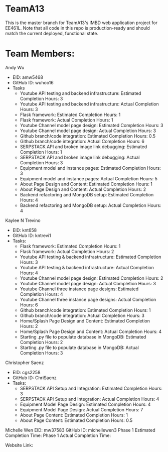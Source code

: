 # TeamA13

This is the master branch for TeamA13's IMBD web application project for EE461L. Note that all code in this repo is production-ready and should match the current deployed, functional state.

# Team Members:
  Andy Wu
   - EID: amw5468
   - GitHub ID: wuhoo16
   - Tasks
      - Youtube API testing and backend infrastructure: Estimated Completion Hours: 3
      - Youtube API testing and backend infrastructure: Actual Completion Hours: 3
      - Flask framework: Estimated Completion Hours: 1
      - Flask framework: Actual Completion Hours: 1
      - Youtube Channel model page design: Estimated Completion Hours: 3
      - Youtube Channel model page design: Actual Completion Hours: 3
      - Github branch/code integration: Estimated Completion Hours: 0.5
      - Github branch/code integration: Actual Completion Hours: 6
      - SERPSTACK API and broken image link debugging: Estimated Completion Hours: 1
      - SERPSTACK API and broken image link debugging: Actual Completion Hours: 3
      - Equipment model and instance pages: Estimated Completion Hours: 3
      - Equipment model and instance pages: Actual Completion Hours: 5
      - About Page Design and Content: Estimated Completion Hours: 1
      - About Page Design and Content: Actual Completion Hours: 2
      - Backend refactoring and MongoDB setup: Estimated Completion Hours: 4
      - Backend refactoring and MongoDB setup: Actual Completion Hours: 4
  
  Kaylee N Trevino
   - EID: knt658
   - GitHub ID: kntrevi1
   - Tasks:
      - Flask framework: Estimated Completion Hours: 1
      - Flask framework: Actual Completion Hours: 2
      - Youtube API testing & backend infrastructure: Estimated Completion Hours: 3
      - Youtube API testing & backend infrastructure: Actual Completion Hours: 4
      - Youtube Channel model page design: Estimated Completion Hours: 2
      - Youtube Channel model page design: Actual Completion Hours: 3
      - Youtube Channel three instance page designs: Estimated Completion Hours: 4
      - Youtube Channel three instance page designs: Actual Completion Hours: 6
      - Github branch/code integration: Estimated Completion Hours: 1
      - Github branch/code integration: Actual Completion Hours: 3
      - Home/Splash Page Design and Content: Estimated Completion Hours: 2
      - Home/Splash Page Design and Content: Actual Completion Hours: 4
      - Starting .py file to populate database in MongoDB: Estimated Completion Hours: 2
      - Starting .py file to populate database in MongoDB: Actual Completion Hours: 3


  Christopher Saenz
   - EID: cgs2258
   - GitHub ID: ChriSaenz
   - Tasks:
      - SERPSTACK API Setup and Integration: Estimated Completion Hours: 3
      - SERPSTACK API Setup and Integration: Actual Completion Hours: 4
      - Equipment Model Page Design: Estimated Completion Hours: 4
      - Equipment Model Page Design: Actual Completion Hours: 7
      - About Page Content: Estimated Completion Hours: 1
      - About Page Content: Estimated Completion Hours: 0.5


  Michelle Wen
    EID: mw37583
    GitHub ID: michellewen3
    Phase 1 Estimated Completion Time:
    Phase 1 Actual Completion Time:

  
  
Website Link:

